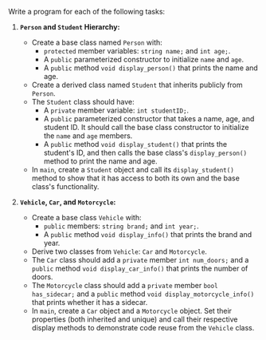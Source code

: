 Write a program for each of the following tasks:

1.  **`Person` and `Student` Hierarchy:**

    - Create a base class named `Person` with:
      - `protected` member variables: `string name;` and `int age;`.
      - A `public` parameterized constructor to initialize `name` and `age`.
      - A `public` method `void display_person()` that prints the name and age.
    - Create a derived class named `Student` that inherits publicly from `Person`.
    - The `Student` class should have:
      - A `private` member variable: `int studentID;`.
      - A `public` parameterized constructor that takes a name, age, and student ID. It should call the base class constructor to initialize the `name` and `age` members.
      - A `public` method `void display_student()` that prints the student's ID, and then calls the base class's `display_person()` method to print the name and age.
    - In `main`, create a `Student` object and call its `display_student()` method to show that it has access to both its own and the base class's functionality.

2.  **`Vehicle`, `Car`, and `Motorcycle`:**
    - Create a base class `Vehicle` with:
      - `public` members: `string brand;` and `int year;`.
      - A `public` method `void display_info()` that prints the brand and year.
    - Derive two classes from `Vehicle`: `Car` and `Motorcycle`.
    - The `Car` class should add a `private` member `int num_doors;` and a `public` method `void display_car_info()` that prints the number of doors.
    - The `Motorcycle` class should add a `private` member `bool has_sidecar;` and a `public` method `void display_motorcycle_info()` that prints whether it has a sidecar.
    - In `main`, create a `Car` object and a `Motorcycle` object. Set their properties (both inherited and unique) and call their respective display methods to demonstrate code reuse from the `Vehicle` class.
